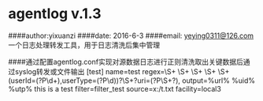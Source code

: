 # agentlog v.1.3
####author:yixuanzi
####date: 2016-6-3
####email: yeying0311@126.com
一个日志处理转发工具，用于日志清洗后集中管理

####通过配置agentlog.conf实现对源数据日志进行正则清洗取出关键数据后通过syslog转发或文件输出
	[test]
	name=test
	regex=\S+ \S+ \S+ \S+ \S+ (userId\=(?P<uid>\d+),userType\=(?P<utp>\d))?\S+?uri\=(?P<url>\S+?),
	output=%url% %uid% %utp% this is a test
	filter=filter_test
	source=x:/t.txt
	facility=local3
